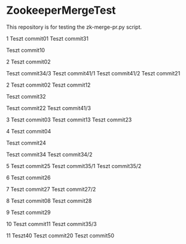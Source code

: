 # ZookeeperMergeTest
This repository is for testing the zk-merge-pr.py script. 

1
Teszt commit01
Teszt commit31

Teszt commit10

2
Teszt commit02

Teszt commit34/3
Teszt commit41/1
Teszt commit41/2
Teszt commit21


2
Teszt commit02
Teszt commit12

Teszt commit32

Teszt commit22
Teszt commit41/3

3
Teszt commit03
Teszt commit13
Teszt commit23

4
Teszt commit04

Teszt commit24

Teszt commit34
Teszt commit34/2


5
Teszt commit25
Teszt commit35/1
Teszt commit35/2

6
Teszt commit26

7
Teszt commit27
Teszt commit27/2

8
Teszt commit08
Teszt commit28

9
Teszt commit29

10
Teszt commit11
Teszt commit35/3

11
Teszt40
Teszt commit20
Teszt commit50
